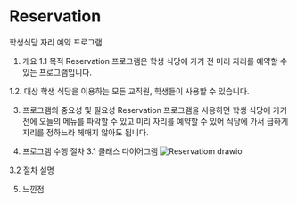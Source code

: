 # Reservation
학생식당 자리 예약 프로그램

1. 개요
1.1 목적
Reservation 프로그램은 학생 식당에 가기 전 미리 자리를 예약할 수 있는 프로그램입니다.

1.2. 대상
학생 식당을 이용하는 모든 교직원, 학생들이 사용할 수 있습니다.

3. 프로그램의 중요성 및 필요성
Reservation 프로그램을 사용하면 학생 식당에 가기 전에 오늘의 메뉴를 파악할 수 있고
미리 자리를 예약할 수 있어 식당에 가서 급하게 자리를 정하느라 헤매지 않아도 됩니다.

3. 프로그램 수행 절차
3.1 클래스 다이어그램
![Reservatiom drawio](https://github.com/user-attachments/assets/a870c48f-d1f7-4b8b-ac2f-bf0a2e268325)

3.2 절차 설명

5. 느낀점
